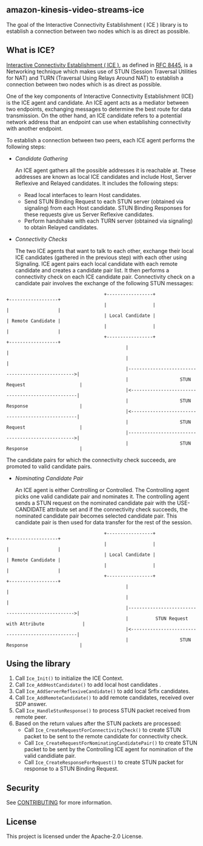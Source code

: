 ## amazon-kinesis-video-streams-ice

The goal of the Interactive Connectivity Establishment ( ICE ) library is to establish a connection between two nodes which is as direct as possible.

## What is ICE?

[Interactive Connectivity Establishment ( ICE )](https://en.wikipedia.org/wiki/Interactive_Connectivity_Establishment),
as defined in [RFC 8445](https://datatracker.ietf.org/doc/html/rfc8445), is a 
Networking technique which makes use of STUN (Session Traversal Utilities for 
NAT) and TURN (Traversal Using Relays Around NAT) to establish a connection 
between two nodes which is as direct as possible.

One of the key components of Interactive Connectivity Establishment (ICE) is 
the ICE agent and candidate. An ICE agent acts as a mediator between two 
endpoints, exchanging messages to determine the best route for data 
transmission. On the other hand, an ICE candidate refers to a potential network 
address that an endpoint can use when establishing connectivity with another 
endpoint.

To establish a connection between two peers, each ICE agent performs the 
following steps:

- *Candidate Gathering*

    An ICE agent gathers all the possible addresses it is reachable at. These addresses are known as local ICE candidates and include Host, Server Reflexive and Relayed candidates. It includes the following steps:

    - Read local interfaces to learn Host candidates. 
    - Send STUN Binding Request to each STUN server (obtained via signaling) from each Host candidate. STUN Binding Responses for these requests give   us Server Reflexive candidates. 
    - Perform handshake with each TURN server (obtained via signaling) to obtain Relayed candidates.

- *Connectivity Checks*

    The two ICE agents that want to talk to each other, exchange their local ICE candidates (gathered in the previous step) with each other using Signaling.
    ICE agent pairs each local candidate with each remote candidate and creates a candidate pair list. It then performs a connectivity check on each ICE candidate pair. Connectivity check on a candidate pair involves the exchange of the following STUN messages:

```
                                    +-----------------+                                +------------------+    
                                    |                 |                                |                  |    
                                    | Local Candidate |                                | Remote Candidate |    
                                    |                 |                                |                  |    
                                    +-----------------+                                +------------------+    
                                            |                                                   |
                                            |                                                   |
                                            |-------------------------------------------------->|
                                            |                   STUN Request                    |
                                            |<--------------------------------------------------|
                                            |                   STUN Response                   |
                                            |<--------------------------------------------------|
                                            |                   STUN Request                    |
                                            |-------------------------------------------------->|
                                            |                   STUN Response                   |
```
The candidate pairs for which the connectivity check succeeds, are promoted to valid candidate pairs.


- *Nominating Candidate Pair*

    An ICE agent is either Controlling or Controlled. The Controlling agent picks one valid candidate pair and nominates it. The controlling agent sends a STUN request on the nominated candidate pair with the USE-CANDIDATE attribute set
and if the connectivity check succeeds, the nominated candidate pair becomes selected candidate pair. This candidate pair is then used for data transfer for the rest of the session.

```
                                    +-----------------+                                +------------------+    
                                    |                 |                                |                  |    
                                    | Local Candidate |                                | Remote Candidate |    
                                    |                 |                                |                  |    
                                    +-----------------+                                +------------------+    
                                            |                                                   |
                                            |                                                   |
                                            |-------------------------------------------------->|
                                            |          STUN Request with Attribute              |
                                            |<--------------------------------------------------|
                                            |                   STUN Response                   |

```


## Using the library

1. Call `Ice_Init()` to initialize the ICE Context.
2. Call `Ice_AddHostCandidate()` to add local host candidates .
3. Call `Ice_AddServerReflexiveCandidate()` to add local Srflx candidates.
4. Call `Ice_AddRemoteCandidate()` to add remote candidates, received over SDP 
answer.
5. Call `Ice_HandleStunResponse()` to process STUN packet received from remote 
peer.
6. Based on the return values after the STUN packets are processed:
    - Call `Ice_CreateRequestForConnectivityCheck()` to create STUN packet to 
    be sent to the remote candidate for connectivity check.
    - Call `Ice_CreateRequestForNominatingCandidatePair()` to create STUN 
    packet to be sent by the Controlling ICE agent for nomination of the valid
    candidiate pair.
    - Call `Ice_CreateResponseForRequest()` to create STUN packet for response
    to a STUN  Binding Request.

## Security

See [CONTRIBUTING](CONTRIBUTING.md#security-issue-notifications) for more information.

## License

This project is licensed under the Apache-2.0 License.

